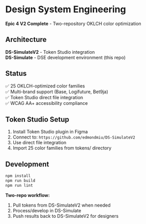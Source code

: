 # Design System Engineering

**Epic 4 V2 Complete** - Two-repository OKLCH color optimization

## Architecture

**DS-SimulateV2** - Token Studio integration  
**DS-Simulate** - DSE development environment (this repo)

## Status

✅ 25 OKLCH-optimized color families  
✅ Multi-brand support (Base, Logifuture, Bet9ja)  
✅ Token Studio direct file integration  
✅ WCAG AA+ accessibility compliance  

## Token Studio Setup

1. Install Token Studio plugin in Figma
2. Connect to: `https://github.com/edmondmiu/DS-SimulateV2`
3. Use direct file integration
4. Import 25 color families from tokens/ directory

## Development

```bash
npm install
npm run build
npm run lint
```

**Two-repo workflow:**
1. Pull tokens from DS-SimulateV2 when needed
2. Process/develop in DS-Simulate
3. Push results back to DS-SimulateV2 for designers
